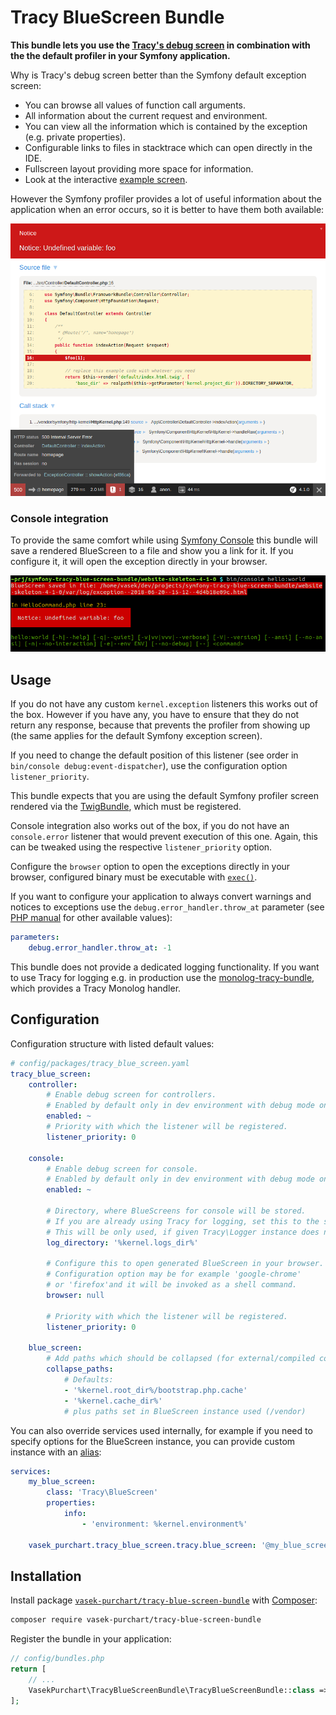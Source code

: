 Tracy BlueScreen Bundle
======================

**This bundle lets you use the [Tracy's debug screen](https://github.com/nette/tracy#visualization-of-errors-and-exceptions) in combination with the the default profiler in your Symfony application.**

Why is Tracy's debug screen better than the Symfony default exception screen:

* You can browse all values of function call arguments.
* All information about the current request and environment.
* You can view all the information which is contained by the exception (e.g. private properties).
* Configurable links to files in stacktrace which can open directly in the IDE.
* Fullscreen layout providing more space for information.
* Look at the interactive [example screen](http://nette.github.io/tracy/tracy-exception.html).

However the Symfony profiler provides a lot of useful information about the application when an error occurs, so it is better to have them both available:

![Nette Tracy with Symfony profiler screenshot](docs/tracy-with-profiler.png)

### Console integration

To provide the same comfort while using [Symfony Console](http://symfony.com/doc/current/components/console/introduction.html) this bundle will save a rendered BlueScreen to a file and show you a link for it. If you configure it, it will open the exception directly in your browser.

![Link to generated BlueScreen in Console](docs/tracy-in-console.png)

Usage
-----

If you do not have any custom `kernel.exception` listeners this works out of the box. However if you have any, you have to ensure that they do not return any response, because that prevents the profiler from showing up (the same applies for the default Symfony exception screen).

If you need to change the default position of this listener (see order in `bin/console debug:event-dispatcher`), use the configuration option `listener_priority`.

This bundle expects that you are using the default Symfony profiler screen rendered via the [TwigBundle](http://symfony.com/doc/current/reference/configuration/twig.html), which must be registered.

Console integration also works out of the box, if you do not have an `console.error` listener that would prevent execution of this one. Again, this can be tweaked using the respective `listener_priority` option.

Configure the `browser` option to open the exceptions directly in your browser, configured binary must be executable with [`exec()`](http://php.net/manual/en/function.exec.php).

If you want to configure your application to always convert warnings and notices to exceptions use the `debug.error_handler.throw_at` parameter (see [PHP manual](http://php.net/manual/en/errorfunc.constants.php) for other available values):
```yaml
parameters:
    debug.error_handler.throw_at: -1
```

This bundle does not provide a dedicated logging functionality. If you want to use Tracy for logging e.g. in production use the [monolog-tracy-bundle](https://github.com/nella/monolog-tracy-bundle), which provides a Tracy Monolog handler.

Configuration
-------------

Configuration structure with listed default values:

```yaml
# config/packages/tracy_blue_screen.yaml
tracy_blue_screen:
    controller:
        # Enable debug screen for controllers.
        # Enabled by default only in dev environment with debug mode on.
        enabled: ~
        # Priority with which the listener will be registered.
        listener_priority: 0

    console:
        # Enable debug screen for console.
        # Enabled by default only in dev environment with debug mode on.
        enabled: ~

        # Directory, where BlueScreens for console will be stored.
        # If you are already using Tracy for logging, set this to the same.
        # This will be only used, if given Tracy\Logger instance does not have a directory set.
        log_directory: '%kernel.logs_dir%'

        # Configure this to open generated BlueScreen in your browser.
        # Configuration option may be for example 'google-chrome'
        # or 'firefox'and it will be invoked as a shell command.
        browser: null

        # Priority with which the listener will be registered.
        listener_priority: 0

    blue_screen:
        # Add paths which should be collapsed (for external/compiled code) so that actual error is expanded.
        collapse_paths:
            # Defaults:
            - '%kernel.root_dir%/bootstrap.php.cache'
            - '%kernel.cache_dir%'
            # plus paths set in BlueScreen instance used (/vendor)

```

You can also override services used internally, for example if you need to specify options for the BlueScreen instance, you can provide custom instance with an [alias](http://symfony.com/doc/current/components/dependency_injection/advanced.html#aliasing):

```yaml
services:
    my_blue_screen:
        class: 'Tracy\BlueScreen'
        properties:
            info:
                - 'environment: %kernel.environment%'

    vasek_purchart.tracy_blue_screen.tracy.blue_screen: '@my_blue_screen'
```

Installation
-----------

Install package [`vasek-purchart/tracy-blue-screen-bundle`](https://packagist.org/packages/vasek-purchart/tracy-blue-screen-bundle) with [Composer](https://getcomposer.org/):

```bash
composer require vasek-purchart/tracy-blue-screen-bundle
```

Register the bundle in your application:
```php
// config/bundles.php
return [
	// ...
	VasekPurchart\TracyBlueScreenBundle\TracyBlueScreenBundle::class => ['all' => true],
];
```
